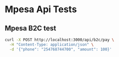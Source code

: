 # Mpesa Api Tests

## Mpesa B2C test


```bash
curl -X POST http://localhost:3000/api/b2c/pay \
  -H "Content-Type: application/json" \
  -d '{"phone": "254768744700", "amount": 100}'
```